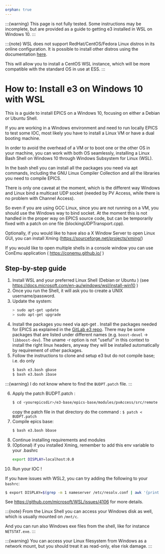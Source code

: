 ```yaml
---
orphan: true
---
```


:::{warning}
This page is not fully tested. Some instructions may be incomplete, but are
provided as a guide to getting e3 installed in WSL on Windows 10.
:::

:::{note}
WSL does not support RedHat/CentOS/Fedora Linux distros in its online
configuration. It is possible to install other distros using the documentation
[here](https://docs.microsoft.com/en-us/windows/wsl/use-custom-distro).

This will allow you to install a CentOS WSL instance, which will be more
compatible with the standard OS in use at ESS.
:::

# How to: Install e3 on Windows 10 with WSL

This is a guide to install EPICS on a Windows 10, focusing on either a Debian or Ubuntu Shell.

If you are working in a Windows environment and need to run locally EPICS to test some IOC, most likely you have to install a Linux VM or have a dual booting machine. 

In order to avoid the overhead of a VM or to boot one or the other OS in your machine, you can work with both OS seamlessly, installing a Linux Bash Shell on Windows 10 through Windows Subsystem for Linux (WSL).

In the bash shell you can install all the packages you need via apt commands, including the GNU Linux Compiler Collection and all the libraries you need to compile EPICS.

There is only one caveat at the moment, which is the different way Windows and Linux bind a multicast UDP socket (needed by PV Access, while there is no problem with Channel Access).

So even if you are using GCC Linux, since you are not running on a VM, you should use the Windows way to bind socket. At the moment this is not handled in the proper way on EPICS source code, but can be temporarily fixed with a patch on one file (blockingUDPTransport.cpp).

Optionally, if you would like to have also a X Window Server to open Linux GUI, you can install Xming (https://sourceforge.net/projects/xming/)

If you would like to open multiple shells in a console window you can use ConEmu application ( https://conemu.github.io/ )

## Step-by-step guide

1. Install WSL and your preferred Linux Shell (Debian or Ubuntu )  (see https://docs.microsoft.com/en-au/windows/wsl/install-win10 )
2. Once you run the Shell, it will ask you to create a UNIX username/password.
3. Update the system:
   ```bash
   > sudo apt-get update
   > sudo apt-get upgrade
   ```
4. Install the packages you need via apt-get . Install the packages needed for EPICS as explained in the [GitLab e3 repo](https://gitlab.esss.lu.se/e3/e3). There may be some packages that are listed under different names (e.g. `boost-devel` -> `libboost-dev`). The uname -r option is not "useful" in this context to install the right linux headers, anyway they will be installed automatically by requirement of other packages.
5. Follow the instructions to clone and setup e3 but do not compile base; i.e. do only
   ```bash
   $ bash e3.bash gbase
   $ bash e3.bash ibase
   ```
:::{warning}
I do not know where to find the `BUDPT.patch` file.
:::

6. Apply the patch BUDPT.patch :
   ```bash
   $ cd <yourepicsdir>/e3-base/epics-base/modules/pvAccess/src/remote
   ```
   copy the patch file in that directory
   do the command : `$ patch < BUDPT.patch`
7. Compile epics base:
   ```bash
   $ bash e3.bash bbase
   ```
8. Continue installing requirements and modules
9. (Optional) if you installed Xming, remember to add this env variable to your .bashrc
    ```bash
    export DISPLAY=localhost:0.0
    ```
10. Run your IOC !

If you have issues with WSL2, you can try adding the following to your `bashrc`:
```bash
$ export DISPLAY=$(grep -m 1 nameserver /etc/resolv.conf | awk '{print $2}'):0.0
```

See <https://github.com/microsoft/WSL/issues/4106> for more details.


:::{note}
From the Linux Shell you can access your Windows disk as well, which is usually mounted on `/mnt/c`.

And you can run also Windows exe files from the shell, like for instance `NETSTAT.exe`.
:::

:::{warning}
You can access your Linux filesystem from Windows as a network mount, but you should treat it as read-only, else risk damage.
:::
